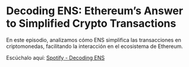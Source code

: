 # Decoding ENS: Ethereum’s Answer to Simplified Crypto Transactions

En este episodio, analizamos cómo ENS simplifica las transacciones en criptomonedas, facilitando la interacción en el ecosistema de Ethereum.

Escúchalo aquí: [Spotify - Decoding ENS](https://spotifycreators-web.app.link/e/UgHW2wX3aPb)
